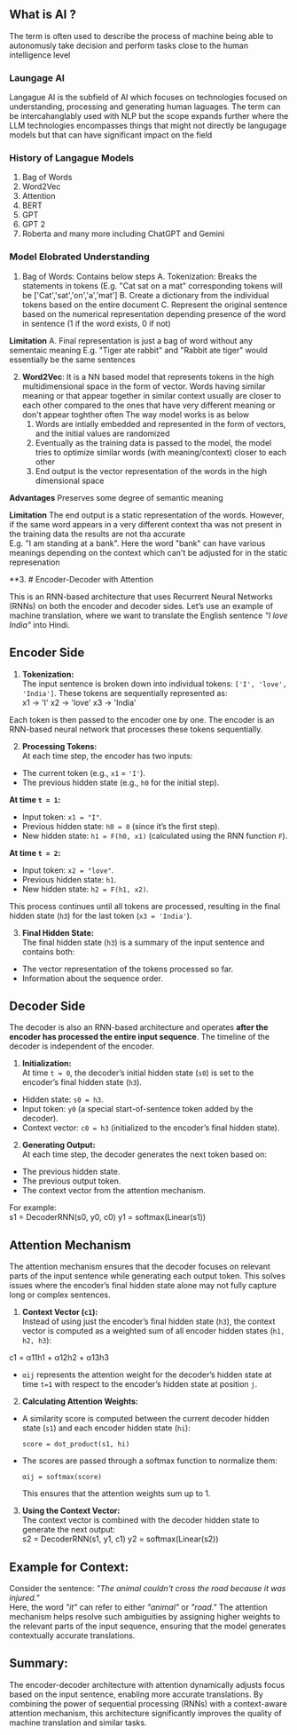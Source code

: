 ## What is AI ?
The term is often used to describe the process of machine being able to autonomusly take decision and perform tasks close to the human intelligence level
### Laungage AI
Langague AI is the subfield of AI which focuses on technologies focused on understanding, processing and generating human laguages.
The term can be intercahanglably used with NLP but the scope expands further where the LLM technologies encompasses things that might not directly be langugage models but that can have significant impact on the field </br>

### History of Langague Models
1. Bag of Words
2. Word2Vec
3. Attention
4. BERT
5. GPT
5. GPT 2 
6. Roberta
and many more including ChatGPT and Gemini

### Model Elobrated Understanding </br>
1. Bag of Words: Contains below steps
   A. Tokenization: Breaks the statements in tokens (E.g. "Cat sat on a mat" corresponding tokens will be ['Cat','sat','on','a','mat']
   B. Create a dictionary from the individual tokens based on the entire document
   C. Represent the original sentence based on the numerical representation depending presence of the word in sentence (1 if the word exists, 0 if not)

**Limitation**
A. Final representation is just a bag of word without any sementaic meaning E.g. "Tiger ate rabbit" and "Rabbit ate tiger" would essentially be the same sentences

2. **Word2Vec**: It is a NN based model that represents tokens in the high multidimensional space in the form of vector. Words having similar meaning or that appear together in similar context usually are closer to each other compared to the ones 
   that have very different meaning or don't appear toghther often
   The way model works is as below
   1. Words are intially embedded and represented in the form of vectors, and the initial values are randomized
   2. Eventually as the training data is passed to the model, the model tries to optimize similar words (with meaning/context) closer to each other
   3. End output is the vector representation of the words in the high dimensional space

**Advantages**
Preserves some degree of semantic meaning

**Limitation**
The end output is a static representation of the words. However, if the same word appears in a very different context tha was not present in the training data the results are not tha accurate </br>
E.g. "I am standing at a bank". Here the word "bank" can have various meanings depending on the context which can't be adjusted for in the static represenation

**3. # Encoder-Decoder with Attention

This is an RNN-based architecture that uses Recurrent Neural Networks (RNNs) on both the encoder and decoder sides. Let’s use an example of machine translation, where we want to translate the English sentence *"I love India"* into Hindi.

## Encoder Side

1. **Tokenization:**  
   The input sentence is broken down into individual tokens: `['I', 'love', 'India']`. These tokens are sequentially represented as:  
x1 -> 'I'
x2 -> 'love'
x3 -> 'India'


Each token is then passed to the encoder one by one. The encoder is an RNN-based neural network that processes these tokens sequentially.

2. **Processing Tokens:**  
At each time step, the encoder has two inputs:  
- The current token (e.g., `x1` = `'I'`).  
- The previous hidden state (e.g., `h0` for the initial step).  

**At time `t = 1`:**  
- Input token: `x1 = "I"`.  
- Previous hidden state: `h0 = 0` (since it’s the first step).  
- New hidden state: `h1 = F(h0, x1)` (calculated using the RNN function `F`).  

**At time `t = 2`:**  
- Input token: `x2 = "love"`.  
- Previous hidden state: `h1`.  
- New hidden state: `h2 = F(h1, x2)`.  

This process continues until all tokens are processed, resulting in the final hidden state (`h3`) for the last token (`x3 = 'India'`).

3. **Final Hidden State:**  
The final hidden state (`h3`) is a summary of the input sentence and contains both:  
- The vector representation of the tokens processed so far.  
- Information about the sequence order.

## Decoder Side

The decoder is also an RNN-based architecture and operates **after the encoder has processed the entire input sequence**. The timeline of the decoder is independent of the encoder.

1. **Initialization:**  
At time `t = 0`, the decoder’s initial hidden state (`s0`) is set to the encoder’s final hidden state (`h3`).  

- Hidden state: `s0 = h3`.  
- Input token: `y0` (a special start-of-sentence token added by the decoder).  
- Context vector: `c0 = h3` (initialized to the encoder’s final hidden state).

2. **Generating Output:**  
At each time step, the decoder generates the next token based on:  
- The previous hidden state.  
- The previous output token.  
- The context vector from the attention mechanism.

For example:  
s1 = DecoderRNN(s0, y0, c0) y1 = softmax(Linear(s1))

## Attention Mechanism

The attention mechanism ensures that the decoder focuses on relevant parts of the input sentence while generating each output token. This solves issues where the encoder’s final hidden state alone may not fully capture long or complex sentences.

1. **Context Vector (`c1`):**  
Instead of using just the encoder’s final hidden state (`h3`), the context vector is computed as a weighted sum of all encoder hidden states (`h1, h2, h3`):  


c1 = α11h1 + α12h2 + α13h3

- `αij` represents the attention weight for the decoder’s hidden state at time `t=1` with respect to the encoder’s hidden state at position `j`.

2. **Calculating Attention Weights:**  
- A similarity score is computed between the current decoder hidden state (`s1`) and each encoder hidden state (`hi`):  
  ```
  score = dot_product(s1, hi)
  ```
- The scores are passed through a softmax function to normalize them:  
  ```
  αij = softmax(score)
  ```
  This ensures that the attention weights sum up to 1.

3. **Using the Context Vector:**  
The context vector is combined with the decoder hidden state to generate the next output:  
s2 = DecoderRNN(s1, y1, c1) y2 = softmax(Linear(s2))


## Example for Context:

Consider the sentence: *"The animal couldn't cross the road because it was injured."*  
Here, the word *"it"* can refer to either *"animal"* or *"road."* The attention mechanism helps resolve such ambiguities by assigning higher weights to the relevant parts of the input sequence, ensuring that the model generates contextually accurate translations.

## Summary:
The encoder-decoder architecture with attention dynamically adjusts focus based on the input sentence, enabling more accurate translations. By combining the power of sequential processing (RNNs) with a context-aware attention mechanism, this architecture significantly improves the quality of machine translation and similar tasks.

